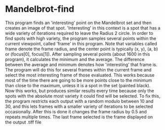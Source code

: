 # Mandelbrot-find
This program finds an 'interesting' point on the Mandelbrot set and then creates an image of that spot. 
'Interesting' in this context is a spot that has a wide variety of iterations required to leave the Radius 
2 circle. In order to find spots with high variety, the program samples several points within the current 
viewpoint, called 'frame' in this program. Note that variables called frame denote the frame radius, and the 
center point is typically (x, y), (a, b) or (focus[0], focus[1]). After sampling several points (about 1600 
in this program), it calculates the minimum and the average. The difference between the average and minimum 
denotes how 'interesting' that frame is. The program will do this for several frames within the current frame
and select the most interesting frame of those evaluated. This works because most of the time there are going 
to be more points close to the minimum than close to the maximum, unless it is a spot in the set (painted black).
Now this works, but produces similar results every time because only the spots with the absolute most variety
it could find will be selected. To fix this, the program restricts each output with a random modulo between 10 
and 30, and this lets frames with a smaller variety of iterations to be selected occasionally. After this is 
done it changes the frame radius by 0.5 and repeats multiple times. The last frame selected is the frame 
displayed on the output .tiff file

